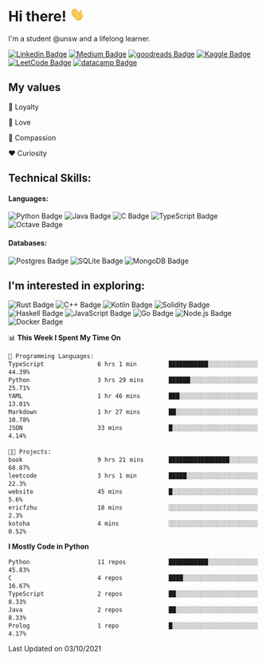 # Hi there! <img src="https://raw.githubusercontent.com/ericfzhu/ericfzhu/master/wave.gif" width="30px">

I'm a student @unsw and a lifelong learner.

[//]: <> (Some of the badges here are just for my own motivation purposes.)

[![Linkedin Badge](https://img.shields.io/badge/-ericfzhu-0A66C2?logo=linkedin&style=flat)](https://linkedin.com/in/ericfzhu/)
[![Medium Badge](https://img.shields.io/badge/-ericfzhu-000000?logo=medium&logoColor=white&style=flat)](https://medium.com/@ericfzhu)
[![goodreads Badge](https://img.shields.io/badge/-ericfzhu-372213?logo=goodreads&logoColor=white&style=flat)](https://goodreads.com/ericfzhu)
[![Kaggle Badge](https://img.shields.io/badge/-ericzfhu-20BEFF?logo=kaggle&logoColor=white&style=flat)](https://kaggle.com/ericfzhu)
[![LeetCode Badge](https://img.shields.io/badge/-ericfzhu-FFA116?logo=leetcode&logoColor=white&style=flat)](https://leetcode.com/ericfzhu/)
[![datacamp Badge](https://img.shields.io/badge/-ericfzhu-03EF62?logo=datacamp&logoColor=white&style=flat)](https://datacamp.com/profile/ericfzhu)


## My values

:blue_heart: Loyalty

:purple_heart: Love

:green_heart: Compassion

:heart: Curiosity

## Technical Skills:

#### Languages:

![Python Badge](https://img.shields.io/badge/-Python-14354C?logo=python&logoColor=white&style=flat)
![Java Badge](https://img.shields.io/badge/-Java-007396?logo=java&logoColor=white&style=flat)
![C Badge](https://img.shields.io/badge/C-%2300599C.svg?logo=c&logoColor=white&style=flat)
![TypeScript Badge](https://img.shields.io/badge/-TypeScript-3178C6?logo=typescript&logoColor=white&style=flat)
![Octave Badge](https://img.shields.io/badge/-Octave-0790C0?logo=Octave&logoColor=white&style=flat)

#### Databases:

![Postgres Badge](https://img.shields.io/badge/-Postgres-316192?logo=postgresql&logoColor=white&style=flat)
![SQLite Badge](https://img.shields.io/badge/-SQLite-07405e?logo=sqlite&logoColor=white&style=flat)
![MongoDB Badge](https://img.shields.io/badge/-MongoDB-47A248?logo=mongodb&logoColor=white&style=flat)

<!-- #### Data Science / Machine Learning:

![pandas Badge](https://img.shields.io/badge/-pandas-150458?logo=pandas&logoColor=white&style=flat)
![NumPy Badge](https://img.shields.io/badge/-NumPy-013243?logo=numpy&logoColor=white&style=flat)
![scikit-learn Badge](https://img.shields.io/badge/-scikit%20learn-F7931E?logo=scikit-learn&logoColor=white&style=flat)
![TensorFlow Badge](https://img.shields.io/badge/-TensorFlow-FF6F00?logo=tensorflow&logoColor=white&style=flat)
![PyTorch Badge](https://img.shields.io/badge/-PyTorch-EE4C2C?logo=PyTorch&logoColor=white&style=flat)
![Keras Badge](https://img.shields.io/badge/-Keras-D00000?logo=Keras&logoColor=white&style=flat) -->

## I'm interested in exploring:

![Rust Badge](https://img.shields.io/badge/-Rust-000000?logo=rust&style=flat)
![C++ Badge](https://img.shields.io/badge/-C++-00599C?logo=c%2B%2B&logoColor=white&style=flat)
![Kotlin Badge](https://img.shields.io/badge/-Kotlin-7F52FF?logo=kotlin&logoColor=white&style=flat)
![Solidity Badge](https://img.shields.io/badge/-Solidity-363636?logo=solidity&logoColor=white&style=flat)
![Haskell Badge](https://img.shields.io/badge/-Haskell-5D4F85?logo=haskell&logoColor=white&style=flat)
![JavaScript Badge](https://img.shields.io/badge/-JavaScript-323330?logo=javascript&logoColor=F7DF1E&style=flat)
![Go Badge](https://img.shields.io/badge/-Go-00ADD8?logo=go&logoColor=white&style=flat)
![Node.js Badge](https://img.shields.io/badge/-Node.js-339933?logo=node.js&logoColor=white&style=flat)
![Docker Badge](https://img.shields.io/badge/-Docker-2496ED?logo=docker&logoColor=white&style=flat)

<!--START_SECTION:waka-->
📊 **This Week I Spent My Time On** 

```text
💬 Programming Languages: 
TypeScript               6 hrs 1 min         ███████████░░░░░░░░░░░░░░   44.39% 
Python                   3 hrs 29 mins       ██████░░░░░░░░░░░░░░░░░░░   25.71% 
YAML                     1 hr 46 mins        ███░░░░░░░░░░░░░░░░░░░░░░   13.01% 
Markdown                 1 hr 27 mins        ██░░░░░░░░░░░░░░░░░░░░░░░   10.78% 
JSON                     33 mins             █░░░░░░░░░░░░░░░░░░░░░░░░   4.14%

🐱‍💻 Projects: 
book                     9 hrs 21 mins       █████████████████░░░░░░░░   68.87% 
leetcode                 3 hrs 1 min         █████░░░░░░░░░░░░░░░░░░░░   22.3% 
website                  45 mins             █░░░░░░░░░░░░░░░░░░░░░░░░   5.6% 
ericfzhu                 18 mins             ░░░░░░░░░░░░░░░░░░░░░░░░░   2.3% 
kotoha                   4 mins              ░░░░░░░░░░░░░░░░░░░░░░░░░   0.52%

```

**I Mostly Code in Python** 

```text
Python                   11 repos            ███████████░░░░░░░░░░░░░░   45.83% 
C                        4 repos             ████░░░░░░░░░░░░░░░░░░░░░   16.67% 
TypeScript               2 repos             ██░░░░░░░░░░░░░░░░░░░░░░░   8.33% 
Java                     2 repos             ██░░░░░░░░░░░░░░░░░░░░░░░   8.33% 
Prolog                   1 repo              █░░░░░░░░░░░░░░░░░░░░░░░░   4.17%

```



 Last Updated on 03/10/2021
<!--END_SECTION:waka-->
